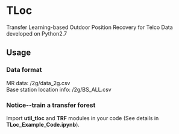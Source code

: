 # TLoc
Transfer Learning-based Outdoor Position Recovery for Telco Data developed on Python2.7 <br>

## Usage
### Data format
MR data: /2g/data_2g.csv <br>
Base station location info: /2g/BS_ALL.csv <br>

### Notice--train a transfer forest
Import **util_tloc** and **TRF** modules in your code (See details in **TLoc_Example_Code.ipynb**). <br>

